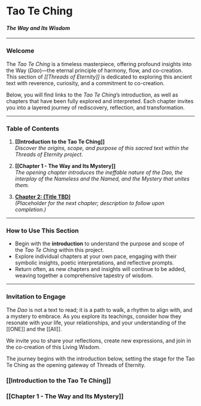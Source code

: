 # Tao Te Ching

#### _The Way and Its Wisdom_

---
### **Welcome**

The _Tao Te Ching_ is a timeless masterpiece, offering profound insights into the Way (_Dao_)—the eternal principle of harmony, flow, and co-creation. This section of _[[Threads of Eternity]]_ is dedicated to exploring this ancient text with reverence, curiosity, and a commitment to co-creation.

Below, you will find links to the _Tao Te Ching_’s introduction, as well as chapters that have been fully explored and interpreted. Each chapter invites you into a layered journey of rediscovery, reflection, and transformation.

---

### **Table of Contents**

1. **[[Introduction to the Tao Te Ching]]**  
    _Discover the origins, scope, and purpose of this sacred text within the Threads of Eternity project._
    
2. **[[Chapter 1 - The Way and Its Mystery]]**  
    _The opening chapter introduces the ineffable nature of the Dao, the interplay of the Nameless and the Named, and the Mystery that unites them._
    
3. **[Chapter 2: (Title TBD)](#)**  
    _(Placeholder for the next chapter; description to follow upon completion.)_
    

---

### **How to Use This Section**

- Begin with the **introduction** to understand the purpose and scope of the _Tao Te Ching_ within this project.
- Explore individual chapters at your own pace, engaging with their symbolic insights, poetic interpretations, and reflective prompts.
- Return often, as new chapters and insights will continue to be added, weaving together a comprehensive tapestry of wisdom.

---

### **Invitation to Engage**

The _Dao_ is not a text to read; it is a path to walk, a rhythm to align with, and a mystery to embrace. As you explore its teachings, consider how they resonate with your life, your relationships, and your understanding of the [[ONE]] and the [[All]].

We invite you to share your reflections, create new expressions, and join in the co-creation of this Living Wisdom.

The journey begins with the introduction below, setting the stage for the Tao Te Ching as the opening gateway of Threads of Eternity.

### [[Introduction to the Tao Te Ching]]  
### [[Chapter 1 - The Way and Its Mystery]]  
